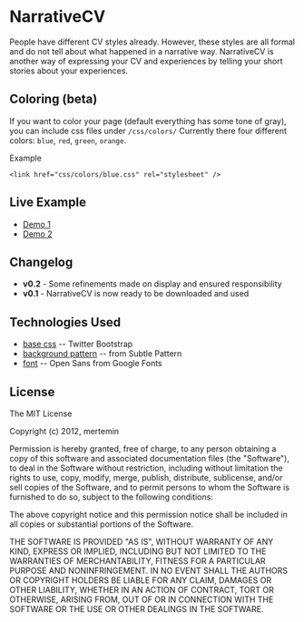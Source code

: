 # NarrativeCV
People have different CV styles already. However, these styles are all formal and do not tell about what happened in a narrative way. NarrativeCV is another way of expressing your CV and experiences by telling your short stories about your experiences.

## Coloring (beta)
If you want to color your page (default everything has some tone of gray), you can include css files under ```/css/colors/``` Currently there four different colors: ```blue```, ```red```, ```green```, ```orange```.

Example
```
<link href="css/colors/blue.css" rel="stylesheet" />
```

## Live Example
* [Demo 1](http://mertemin.github.com/narrative-cv/)
* [Demo 2](http://mertemin.github.com/narrative-cv/index2.html)

## Changelog
* **v0.2** - Some refinements made on display and ensured responsibility
* **v0.1** - NarrativeCV is now ready to be downloaded and used

## Technologies Used
* [base css](http://twitter.github.com/bootstrap/) -- Twitter Bootstrap
* [background pattern](http://subtlepatterns.com) -- from Subtle Pattern
* [font](http://www.google.com/webfonts/specimen/Open+Sans) -- Open Sans from Google Fonts

## License

The MIT License

Copyright (c) 2012, mertemin

Permission is hereby granted, free of charge, to any person obtaining a copy
of this software and associated documentation files (the "Software"), to deal
in the Software without restriction, including without limitation the rights
to use, copy, modify, merge, publish, distribute, sublicense, and/or sell
copies of the Software, and to permit persons to whom the Software is
furnished to do so, subject to the following conditions:

The above copyright notice and this permission notice shall be included in
all copies or substantial portions of the Software.

THE SOFTWARE IS PROVIDED "AS IS", WITHOUT WARRANTY OF ANY KIND, EXPRESS OR
IMPLIED, INCLUDING BUT NOT LIMITED TO THE WARRANTIES OF MERCHANTABILITY,
FITNESS FOR A PARTICULAR PURPOSE AND NONINFRINGEMENT. IN NO EVENT SHALL THE
AUTHORS OR COPYRIGHT HOLDERS BE LIABLE FOR ANY CLAIM, DAMAGES OR OTHER
LIABILITY, WHETHER IN AN ACTION OF CONTRACT, TORT OR OTHERWISE, ARISING FROM,
OUT OF OR IN CONNECTION WITH THE SOFTWARE OR THE USE OR OTHER DEALINGS IN
THE SOFTWARE.
